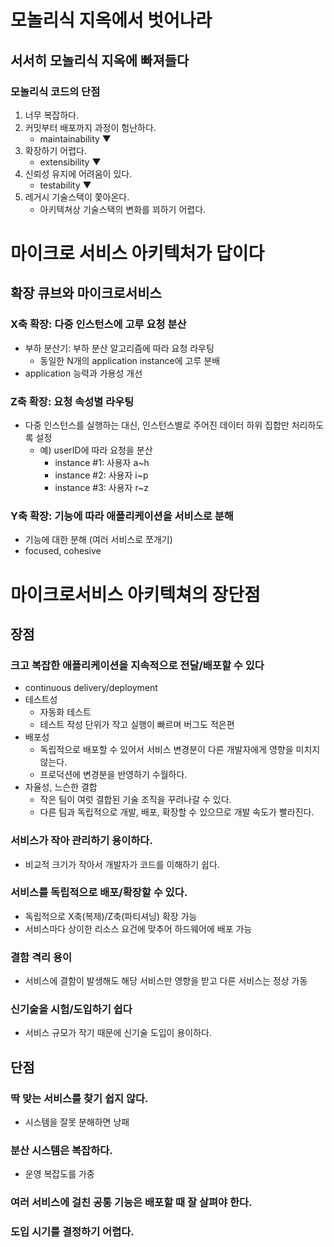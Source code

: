 # 모놀리식 지옥에서 벗어나라
## 서서히 모놀리식 지옥에 빠져들다
### 모놀리식 코드의 단점
1. 너무 복잡하다.
2. 커밋부터 배포까지 과정이 험난하다.
   * maintainability ▼
3. 확장하기 어렵다.
   * extensibility ▼
4. 신뢰성 유지에 어려움이 있다.
   * testability ▼
5. 레거시 기술스택이 쫓아온다.
   * 아키텍쳐상 기술스택의 변화를 꾀하기 어렵다.

# 마이크로 서비스 아키텍처가 답이다
## 확장 큐브와 마이크로서비스
### X축 확장: 다중 인스턴스에 고루 요청 분산
* 부하 분산기: 부하 분산 알고리즘에 따라 요청 라우팅
  * 동일한 N개의 application instance에 고루 분배
* application 능력과 가용성 개선
### Z축 확장: 요청 속성별 라우팅
* 다중 인스턴스를 실행하는 대신, 인스턴스별로 주어진 데이터 하위 집합만 처리하도록 설정
  * 예) userID에 따라 요청을 분산
    * instance #1: 사용자 a~h
    * instance #2: 사용자 i~p
    * instance #3: 사용자 r~z
### Y축 확장: 기능에 따라 애플리케이션을 서비스로 분해
* 기능에 대한 분해 (여러 서비스로 쪼개기)
* focused, cohesive 

# 마이크로서비스 아키텍쳐의 장단점
## 장점
### 크고 복잡한 애플리케이션을 지속적으로 전달/배포할 수 있다
* continuous delivery/deployment
* 테스트성
  * 자동화 테스트
  * 테스트 작성 단위가 작고 실행이 빠르며 버그도 적은편
* 배포성
  * 독립적으로 배포할 수 있어서 서비스 변경분이 다른 개발자에게 영향을 미치지 않는다.
  * 프로덕션에 변경분을 반영하기 수월하다.
* 자율성, 느슨한 결합
  * 작은 팀이 여럿 결합된 기술 조직을 꾸려나갈 수 있다.
  * 다른 팀과 독립적으로 개발, 배포, 확장할 수 있으므로 개발 속도가 빨라진다.
### 서비스가 작아 관리하기 용이하다.
* 비교적 크기가 작아서 개발자가 코드를 이해하기 쉽다.
### 서비스를 독립적으로 배포/확장할 수 있다.
* 독립적으로 X축(복제)/Z축(파티셔닝) 확장 가능
* 서비스마다 상이한 리소스 요건에 맞추어 하드웨어에 배포 가능
### 결함 격리 용이
* 서비스에 결함이 발생해도 해당 서비스만 영향을 받고 다른 서비스는 정상 가동
### 신기술을 시험/도입하기 쉽다
* 서비스 규모가 작기 때문에 신기술 도입이 용이하다.

## 단점
### 딱 맞는 서비스를 찾기 쉽지 않다.
* 시스템을 잘못 분해하면 낭패
### 분산 시스템은 복잡하다.
* 운영 복잡도를 가중
### 여러 서비스에 걸친 공통 기능은 배포할 때 잘 살펴야 한다.
### 도입 시기를 결정하기 어렵다.

